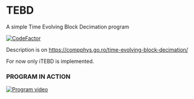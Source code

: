 # TEBD
A simple Time Evolving Block Decimation program

[![CodeFactor](https://www.codefactor.io/repository/github/aromanro/tebd/badge/master)](https://www.codefactor.io/repository/github/aromanro/tebd/overview/master)

Description is on https://compphys.go.ro/time-evolving-block-decimation/

For now only iTEBD is implemented.

### PROGRAM IN ACTION

[![Program video](https://img.youtube.com/vi/KHv_Tu7UIs8/0.jpg)](https://youtu.be/KHv_Tu7UIs8)
